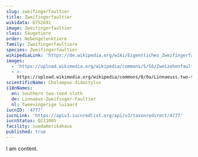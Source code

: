```yaml
---
slug: zweifingerfaultier
title: Zweifingerfaultier
wikidata: Q752691
image: Zweifingerfaultier
class: Säugetiere
order: Nebengelenktiere
family: Zweifingerfaultiere
species: Zweifingerfaultier
wikipediaLink: 'https://de.wikipedia.org/wiki/Eigentliches_Zweifingerfaultier'
images:
  - 'https://upload.wikimedia.org/wikipedia/commons/5/56/Zweizehenfaultier.png'
  - >-
    https://upload.wikimedia.org/wikipedia/commons/0/0a/Linnaeuss.two-toed.sloth.arp.jpg
scientificName: Choloepus didactylus
i18nNames:
  en: Southern two-toed sloth
  de: Linnaeus-Zweifinger-Faultier
  nl: Tweevingerige luiaard
iucnID: '4777'
iucnLink: 'https://apiv3.iucnredlist.org/api/v3/taxonredirect/4777'
iucnStatus: Q211005
facility: suedamerikahaus
published: true
---
```


I am content.

